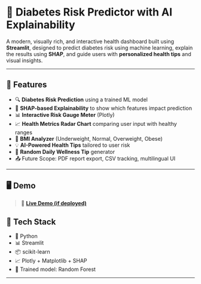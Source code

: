 # 🧬 Diabetes Risk Predictor with AI Explainability

A modern, visually rich, and interactive health dashboard built using **Streamlit**, designed to predict diabetes risk using machine learning, explain the results using **SHAP**, and guide users with **personalized health tips** and visual insights.

---

## 🚀 Features

- 🔍 **Diabetes Risk Prediction** using a trained ML model
- 🧠 **SHAP-based Explainability** to show which features impact prediction
- 📊 **Interactive Risk Gauge Meter** (Plotly)
- 📈 **Health Metrics Radar Chart** comparing user input with healthy ranges
- 🧮 **BMI Analyzer** (Underweight, Normal, Overweight, Obese)
- 💡 **AI-Powered Health Tips** tailored to user risk
- 🧘 **Random Daily Wellness Tip** generator
- 📤 Future Scope: PDF report export, CSV tracking, multilingual UI

---

## 🖥️ Demo

> 🔗 **[Live Demo (if deployed)](https://glucotrack-yyqukc6mby5kh8bzm52enq.streamlit.app/)**  


## 🧠 Tech Stack

- 🐍 Python
- 📊 Streamlit
- 📦 scikit-learn
- 📈 Plotly + Matplotlib + SHAP
- 🧠 Trained model: Random Forest

---

